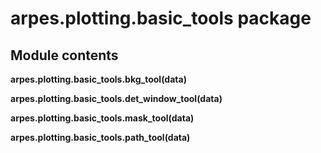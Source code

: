 arpes.plotting.basic\_tools package
===================================

Module contents
---------------

**arpes.plotting.basic\_tools.bkg\_tool(data)**

**arpes.plotting.basic\_tools.det\_window\_tool(data)**

**arpes.plotting.basic\_tools.mask\_tool(data)**

**arpes.plotting.basic\_tools.path\_tool(data)**

